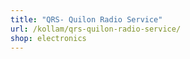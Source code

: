 ```yaml
---
title: "QRS- Quilon Radio Service"
url: /kollam/qrs-quilon-radio-service/
shop: electronics
---
```

